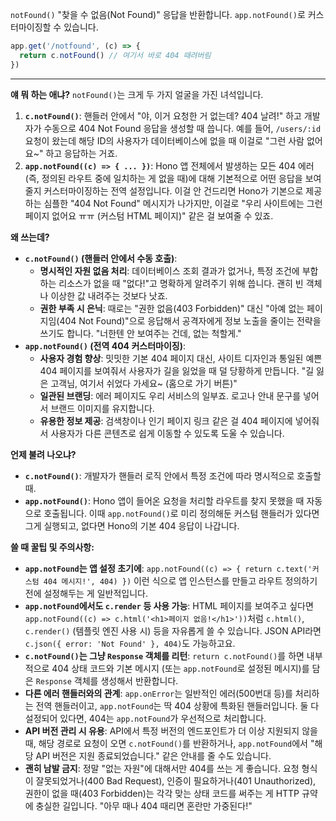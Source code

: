 `notFound()`
"찾을 수 없음(Not Found)" 응답을 반환합니다. `app.notFound()`로 커스터마이징할 수 있습니다.

```javascript
app.get('/notfound', (c) => {
  return c.notFound() // 여기서 바로 404 때려버림
})
```

---

**얘 뭐 하는 애냐?**
`notFound()`는 크게 두 가지 얼굴을 가진 녀석입니다.

1.  **`c.notFound()`**: 핸들러 안에서 "야, 이거 요청한 거 없는데? 404 날려!" 하고 개발자가 수동으로 404 Not Found 응답을 생성할 때 씁니다. 예를 들어, `/users/:id` 요청이 왔는데 해당 ID의 사용자가 데이터베이스에 없을 때 이걸로 "그런 사람 없어요~" 하고 응답하는 거죠.
2.  **`app.notFound((c) => { ... })`**: Hono 앱 전체에서 발생하는 모든 404 에러 (즉, 정의된 라우트 중에 일치하는 게 없을 때)에 대해 기본적으로 어떤 응답을 보여줄지 커스터마이징하는 전역 설정입니다. 이걸 안 건드리면 Hono가 기본으로 제공하는 심플한 "404 Not Found" 메시지가 나가지만, 이걸로 "우리 사이트에는 그런 페이지 없어요 ㅠㅠ (커스텀 HTML 페이지)" 같은 걸 보여줄 수 있죠.

**왜 쓰는데?**
*   **`c.notFound()` (핸들러 안에서 수동 호출)**:
    *   **명시적인 자원 없음 처리**: 데이터베이스 조회 결과가 없거나, 특정 조건에 부합하는 리소스가 없을 때 "없다!"고 명확하게 알려주기 위해 씁니다. 괜히 빈 객체나 이상한 값 내려주는 것보다 낫죠.
    *   **권한 부족 시 은닉**: 때로는 "권한 없음(403 Forbidden)" 대신 "아예 없는 페이지임(404 Not Found)"으로 응답해서 공격자에게 정보 노출을 줄이는 전략을 쓰기도 합니다. "너한텐 안 보여주는 건데, 없는 척할게."
*   **`app.notFound()` (전역 404 커스터마이징)**:
    *   **사용자 경험 향상**: 밋밋한 기본 404 페이지 대신, 사이트 디자인과 통일된 예쁜 404 페이지를 보여줘서 사용자가 길을 잃었을 때 덜 당황하게 만듭니다. "길 잃은 고객님, 여기서 쉬었다 가세요~ (홈으로 가기 버튼)"
    *   **일관된 브랜딩**: 에러 페이지도 우리 서비스의 일부죠. 로고나 안내 문구를 넣어서 브랜드 이미지를 유지합니다.
    *   **유용한 정보 제공**: 검색창이나 인기 페이지 링크 같은 걸 404 페이지에 넣어줘서 사용자가 다른 콘텐츠로 쉽게 이동할 수 있도록 도울 수 있습니다.

**언제 불려 나오냐?**
*   **`c.notFound()`**: 개발자가 핸들러 로직 안에서 특정 조건에 따라 명시적으로 호출할 때.
*   **`app.notFound()`**: Hono 앱이 들어온 요청을 처리할 라우트를 찾지 못했을 때 자동으로 호출됩니다. 이때 `app.notFound()`로 미리 정의해둔 커스텀 핸들러가 있다면 그게 실행되고, 없다면 Hono의 기본 404 응답이 나갑니다.

**쓸 때 꿀팁 및 주의사항:**
*   **`app.notFound`는 앱 설정 초기에**: `app.notFound((c) => { return c.text('커스텀 404 메시지!', 404) })` 이런 식으로 앱 인스턴스를 만들고 라우트 정의하기 전에 설정해두는 게 일반적입니다.
*   **`app.notFound`에서도 `c.render` 등 사용 가능**: HTML 페이지를 보여주고 싶다면 `app.notFound((c) => c.html('<h1>페이지 없음!</h1>'))`처럼 `c.html()`, `c.render()` (템플릿 엔진 사용 시) 등을 자유롭게 쓸 수 있습니다. JSON API라면 `c.json({ error: 'Not Found' }, 404)`도 가능하고요.
*   **`c.notFound()`는 그냥 `Response` 객체를 리턴**: `return c.notFound()`를 하면 내부적으로 404 상태 코드와 기본 메시지 (또는 `app.notFound`로 설정된 메시지)를 담은 `Response` 객체를 생성해서 반환합니다.
*   **다른 에러 핸들러와의 관계**: `app.onError`는 일반적인 에러(500번대 등)를 처리하는 전역 핸들러이고, `app.notFound`는 딱 404 상황에 특화된 핸들러입니다. 둘 다 설정되어 있다면, 404는 `app.notFound`가 우선적으로 처리합니다.
*   **API 버전 관리 시 유용**: API에서 특정 버전의 엔드포인트가 더 이상 지원되지 않을 때, 해당 경로로 요청이 오면 `c.notFound()`를 반환하거나, `app.notFound`에서 "해당 API 버전은 지원 종료되었습니다." 같은 안내를 줄 수도 있습니다.
*   **괜히 남발 금지**: 정말 "없는 자원"에 대해서만 404를 쓰는 게 좋습니다. 요청 형식이 잘못되었거나(400 Bad Request), 인증이 필요하거나(401 Unauthorized), 권한이 없을 때(403 Forbidden)는 각각 맞는 상태 코드를 써주는 게 HTTP 규약에 충실한 길입니다. "아무 때나 404 때리면 혼란만 가중된다!"